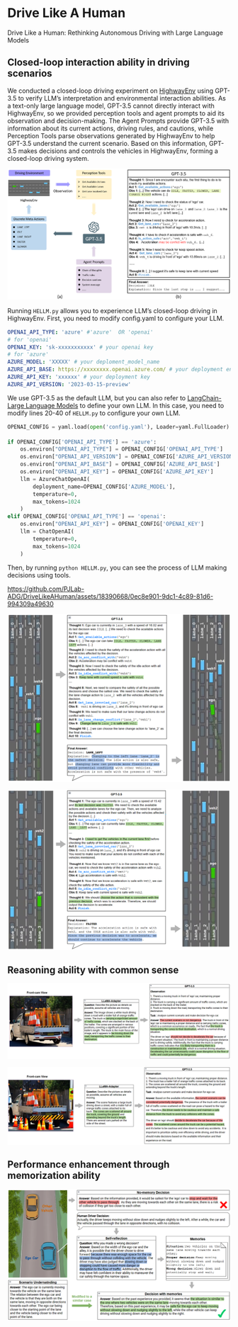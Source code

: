 # Drive Like A Human
Drive Like a Human: Rethinking Autonomous Driving with Large Language Models

## Closed-loop interaction ability in driving scenarios

We conducted a closed-loop driving experiment on [HighwayEnv](https://github.com/Farama-Foundation/HighwayEnv) using GPT-3.5 to verify LLM’s interpretation and environmental interaction abilities. As a text-only large language model, GPT-3.5 cannot directly interact with HighwayEnv, so we provided perception tools and agent prompts to aid its observation and decision-making. The Agent Prompts provide GPT-3.5 with information about its current actions, driving rules, and cautions, while Perception Tools parse observations generated by HighwayEnv to help GPT-3.5 understand the current scenario. Based on this information, GPT-3.5 makes decisions and controls the vehicles in HighwayEnv, forming a closed-loop driving system. 

![img](assets/closeLoop.png)

Running `HELLM.py` allows you to experience LLM’s closed-loop driving in HighwayEnv. First, you need to modify config.yaml to configure your LLM.

```yaml
OPENAI_API_TYPE: 'azure' #'azure'  OR 'openai'
# for 'openai'
OPENAI_KEY: 'sk-xxxxxxxxxxx' # your openai key
# for 'azure'
AZURE_MODEL: 'XXXXX' # your deploment_model_name 
AZURE_API_BASE: https://xxxxxxxx.openai.azure.com/ # your deployment endpoint
AZURE_API_KEY: 'xxxxxx' # your deployment key
AZURE_API_VERSION: '2023-03-15-preview'
```

We use GPT-3.5 as the default LLM, but you can also refer to [LangChain-Large Language Models](https://python.langchain.com/docs/modules/model_io/models/) to define your own LLM. In this case, you need to modify lines 20-40 of `HELLM.py` to configure your own LLM.

```Python
OPENAI_CONFIG = yaml.load(open('config.yaml'), Loader=yaml.FullLoader)

if OPENAI_CONFIG['OPENAI_API_TYPE'] == 'azure':
    os.environ["OPENAI_API_TYPE"] = OPENAI_CONFIG['OPENAI_API_TYPE']
    os.environ["OPENAI_API_VERSION"] = OPENAI_CONFIG['AZURE_API_VERSION']
    os.environ["OPENAI_API_BASE"] = OPENAI_CONFIG['AZURE_API_BASE']
    os.environ["OPENAI_API_KEY"] = OPENAI_CONFIG['AZURE_API_KEY']
    llm = AzureChatOpenAI(
        deployment_name=OPENAI_CONFIG['AZURE_MODEL'],
        temperature=0,
        max_tokens=1024
    )
elif OPENAI_CONFIG['OPENAI_API_TYPE'] == 'openai':
    os.environ["OPENAI_API_KEY"] = OPENAI_CONFIG['OPENAI_KEY']
    llm = ChatOpenAI(
        temperature=0,
        max_tokens=1024
    )
```

Then, by running `python HELLM.py`, you can see the process of LLM making decisions using tools.

https://github.com/PJLab-ADG/DriveLikeAHuman/assets/18390668/0ec8e901-9dc1-4c89-81d6-994309a49630


![img](assets/close_loop_case_1.png)

![img](assets/close_loop_case_2.png)



## Reasoning ability with common sense

![img](assets/reasoning_1.png)

![img](assets/reasoning_2.png)

## Performance enhancement through memorization ability

![img](assets/memorization.png)